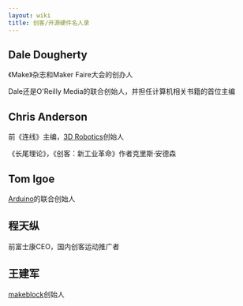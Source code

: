 ```yaml
---
layout: wiki
title: 创客/开源硬件名人录
---
```


## Dale Dougherty
《Make》杂志和Maker Faire大会的创办人

Dale还是O'Reilly Media的联合创始人，并担任计算机相关书籍的首位主编

## Chris Anderson
前《连线》主编，[3D Robotics](http://3drobotics.com/)创始人

《长尾理论》，《创客：新工业革命》作者克里斯·安德森

## Tom Igoe
[Arduino](http://www.arduino.cc/)的联合创始人 

## 程天纵
前富士康CEO，国内创客运动推广者


## 王建军
[makeblock](http://www.makeblock.cc/)创始人
